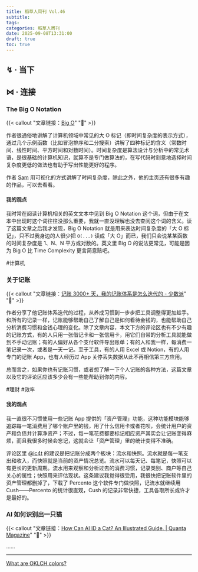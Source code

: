 ```yaml
---
title: 稻草人周刊 Vol.46
subtitle:
tags:
categories: 稻草人周刊
date: 2025-09-08T13:31:00
draft: true
toc: true
---
```

<!--more-->

## ↯ · 当下

## ⋈︎ · 连接

### The Big O Notation

{{< callout "文章链接：[Big O](https://samwho.dev/big-o/)" "📜" >}}

作者很通俗地讲解了计算机领域中常见的大 O 标记（即时间复杂度的表示方式），通过几个示例函数（比如冒泡排序和二分搜索）讲解了四种标记的含义（常数时间、线性时间、平方时间和对数时间）。时间复杂度是算法设计与分析中的常见术语，是很基础的计算机知识，就算不是专门做算法的，在写代码时刻意地选择时间复杂度更低的做法也有助于写出性能更好的程序。

作者 [Sam](https://samwho.dev) 用可视化的方式讲解了时间复杂度，除此之外，他的主页还有很多有趣的作品，可以去看看。

#### 我的观点

我时常在阅读计算机相关的英文文本中见到 Big O Notation 这个词，但由于在文本中出现时这个词往往没那么重要，我就一直没理解也没去查阅这个词的含义。读了这篇文章之后我才发现，Big O Notation 就是用来表达时间复杂度的「大 O 标记」，只不过我身边的人很少把 `O(...)` 读成「大 O」而已，我们只会说某某函数的时间复杂度是 1、N、N 平方或对数的。英文里 Big O 的说法更常见，可能是因为 Big O 比 Time Complexity 更言简意赅吧。

#计算机

### 关于记账

{{< callout "文章链接：[记账 3000+ 天，我的记账体系是怎么迭代的 - 少数派](https://sspai.com/post/99311)" "📜" >}}

作者分享了他记账体系迭代的过程，从养成习惯到一步步把工具调整得更加趁手。和所有的记录一样，记账能够帮助自己了解自己是如何看待金钱的，也能帮助自己分析消费习惯和金钱心理的变化。除了文章内容，本文下方的评论区也有不少有趣的记账方式，有的人只用一张借记卡和一张信用卡，用它们自带的分析工具就能做到不手动记账；有的人偏好从各个支付软件导出账单；有的人和我一样，每消费一笔记录一次，或者是一天一记。至于工具，有的人用 Excel 或 Notion，有的人用专门的记账 App，也有人经历过 App 关停丢失数据从此不再相信第三方应用。

总而言之，如果你也有记账习惯，或者想了解一下个人记账的各种方法，这篇文章以及它的评论区应该多少会有一些能帮助到你的内容。

#理财 #效率 

#### 我的观点

我一直很不习惯使用一些记账 App 提供的「资产管理」功能，这种功能模块能够追踪每一笔消费用了哪个账户里的钱，用了什么信用卡或者花呗，会统计用户的资产和负债并计算净资产；不过，每一笔花费都要标记相应资产其实会让记账变得麻烦，而且我很多时候会忘记，这就会让「资产管理」里的统计变得不准确。

评论区里 [@lc4t](https://sspai.com/u/lc4t0_0/updates) 的建议是把记账分成两个板块：流水和快照。流水就是每一笔支出和收入，而快照就是当前的资产情况总览。流水可以每天记、每笔记，快照可以有更长的更新周期。流水用来观察和分析过去的消费习惯，记录类别、商户等自己关心的属性；快照用来评估现状。这条建议我觉得很受用，我很快把记账软件里的资产管理都删掉了，下载了 Percento 这个软件专门做快照，记流水就继续用 Cush——Percento 的统计很直观，Cush 的记录非常快捷，工具各取所长或许才是最好的。

### AI 如何识别出一只猫

{{< callout "文章链接：[How Can AI ID a Cat? An Illustrated Guide. \| Quanta Magazine](https://www.quantamagazine.org/how-can-ai-id-a-cat-an-illustrated-guide-20250430/)" "📜" >}}

……


---

[What are OKLCH colors?](https://jakub.kr/components/oklch-colors)


